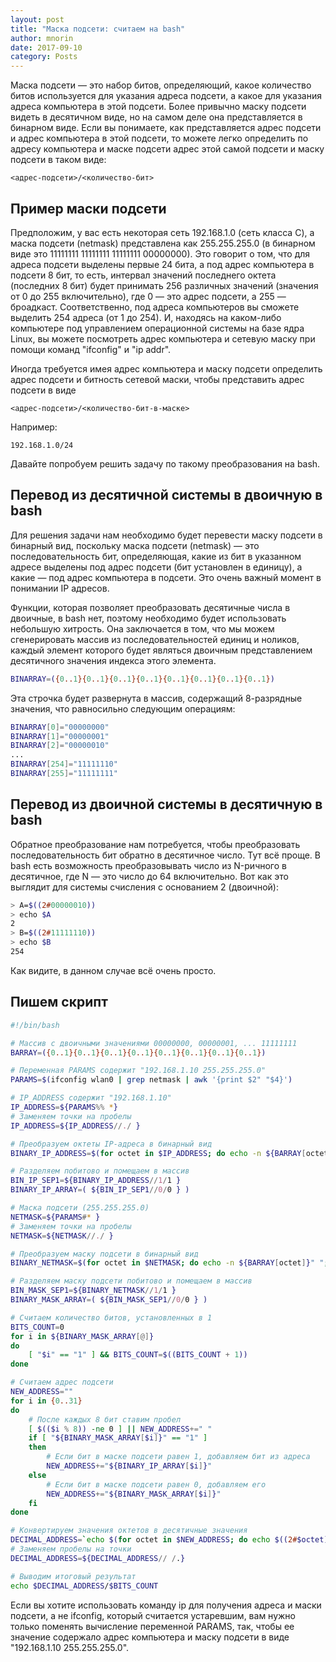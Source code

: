 ```yaml
---
layout: post
title: "Маска подсети: считаем на bash"
author: mnorin
date: 2017-09-10
category: Posts
---
```


Маска подсети — это набор битов, определяющий, какое количество битов используется для указания адреса подсети, а какое для указания адреса компьютера в этой подсети. Более привычно маску подсети видеть в десятичном виде, но на самом деле она представляется в бинарном виде. Если вы понимаете, как представляется адрес подсети и адрес компьютера в этой подсети, то можете легко определить по адресу компьютера и маске подсети адрес этой самой подсети и маску подсети в таком виде:
```
<адрес-подсети>/<количество-бит>
```

## Пример маски подсети

Предположим, у вас есть некоторая сеть 192.168.1.0 (сеть класса C), а маска подсети (netmask) представлена как 255.255.255.0 (в бинарном виде это 11111111 11111111 11111111 00000000). Это говорит о том, что для адреса подсети выделены первые 24 бита, а под адрес компьютера в подсети 8 бит, то есть, интервал значений последнего октета (последних 8 бит) будет принимать 256 различных значений (значения от 0 до 255 включительно), где 0 — это адрес подсети, а 255 — броадкаст. Соответственно, под адреса компьютеров вы сможете выделить 254 адреса (от 1 до 254). И, находясь на каком-либо компьютере под управлением операционной системы на базе ядра Linux, вы можете посмотреть адрес компьютера и сетевую маску при помощи команд "ifconfig" и "ip addr".

Иногда требуется имея адрес компьютера и маску подсети определить адрес подсети и битность сетевой маски, чтобы представить адрес подсети в виде

```
<адрес-подсети>/<количество-бит-в-маске>
```

Например:

```
192.168.1.0/24
```

Давайте попробуем решить задачу по такому преобразования на bash.

 
## Перевод из десятичной системы в двоичную в bash

Для решения задачи нам необходимо будет перевести маску подсети в бинарный вид, поскольку маска подсети (netmask) — это последовательность бит, определяющая, какие из бит в указанном адресе выделены под адрес подсети (бит установлен в единицу), а какие — под адрес компьютера в подсети. Это очень важный момент в понимании IP адресов.

Функции, которая позволяет преобразовать десятичные числа в двоичные, в bash нет, поэтому необходимо будет использовать небольшую хитрость. Она заключается в том, что мы можем сгенерировать массив из последовательностей единиц и ноликов, каждый элемент которого будет являться двоичным представлением десятичного значения индекса этого элемента.

```bash
BINARRAY=({0..1}{0..1}{0..1}{0..1}{0..1}{0..1}{0..1}{0..1})
```

Эта строчка будет развернута в массив, содержащий 8-разрядные значения, что равносильно следующим операциям:

```bash
BINARRAY[0]="00000000"
BINARRAY[1]="00000001"
BINARRAY[2]="00000010"
...
BINARRAY[254]="11111110"
BINARRAY[255]="11111111"
```
 
## Перевод из двоичной системы в десятичную в bash

Обратное преобразование нам потребуется, чтобы преобразовать последовательность бит обратно в десятичное число. Тут всё проще. В bash есть возможность преобразовывать число из N-ричного в десятичное, где N — это число до 64 включительно. Вот как это выглядит для системы счисления с основанием 2 (двоичной):

```bash
> A=$((2#00000010))
> echo $A
2
> B=$((2#11111110))
> echo $B
254
```

Как видите, в данном случае всё очень просто.

 
## Пишем скрипт

```bash
#!/bin/bash

# Массив с двоичными значениями 00000000, 00000001, ... 11111111
BARRAY=({0..1}{0..1}{0..1}{0..1}{0..1}{0..1}{0..1}{0..1})

# Переменная PARAMS содержит "192.168.1.10 255.255.255.0"
PARAMS=$(ifconfig wlan0 | grep netmask | awk '{print $2" "$4}')

# IP_ADDRESS содержит "192.168.1.10"
IP_ADDRESS=${PARAMS%% *}
# Заменяем точки на пробелы
IP_ADDRESS=${IP_ADDRESS//./ }

# Преобразуем октеты IP-адреса в бинарный вид
BINARY_IP_ADDRESS=$(for octet in $IP_ADDRESS; do echo -n ${BARRAY[octet]}" "; done)

# Разделяем побитово и помещаем в массив
BIN_IP_SEP1=${BINARY_IP_ADDRESS//1/1 }
BINARY_IP_ARRAY=( ${BIN_IP_SEP1//0/0 } )

# Маска подсети (255.255.255.0)
NETMASK=${PARAMS#* }
# Заменяем точки на пробелы
NETMASK=${NETMASK//./ }

# Преобразуем маску подсети в бинарный вид
BINARY_NETMASK=$(for octet in $NETMASK; do echo -n ${BARRAY[octet]}" "; done)

# Разделяем маску подсети побитово и помещаем в массив
BIN_MASK_SEP1=${BINARY_NETMASK//1/1 }
BINARY_MASK_ARRAY=( ${BIN_MASK_SEP1//0/0 } )

# Считаем количество битов, установленных в 1
BITS_COUNT=0
for i in ${BINARY_MASK_ARRAY[@]}
do
    [ "$i" == "1" ] && BITS_COUNT=$((BITS_COUNT + 1))
done

# Считаем адрес подсети
NEW_ADDRESS=""
for i in {0..31}
do
    # После каждых 8 бит ставим пробел
    [ $(($i % 8)) -ne 0 ] || NEW_ADDRESS+=" "
    if [ "${BINARY_MASK_ARRAY[$i]}" == "1" ]
    then
        # Если бит в маске подсети равен 1, добавляем бит из адреса
        NEW_ADDRESS+="${BINARY_IP_ARRAY[$i]}"
    else
        # Если бит в маске подсети равен 0, добавляем его
        NEW_ADDRESS+="${BINARY_MASK_ARRAY[$i]}"
    fi
done

# Конвертируем значения октетов в десятичные значения
DECIMAL_ADDRESS=`echo $(for octet in $NEW_ADDRESS; do echo $((2#$octet)); done)`
# Заменяем пробелы на точки
DECIMAL_ADDRESS=${DECIMAL_ADDRESS// /.}

# Выводим итоговый результат
echo $DECIMAL_ADDRESS/$BITS_COUNT
```

Если вы хотите использовать команду ip для получения адреса и маски подсети, а не ifconfig, который считается устаревшим, вам нужно только поменять вычисление переменной PARAMS, так, чтобы ее значение содержало адрес компьютера и маску подсети в виде "192.168.1.10 255.255.255.0".

